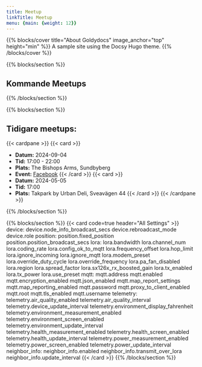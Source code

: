 ```yaml
---
title: Meetup
linkTitle: Meetup
menu: {main: {weight: 12}}
---
```


{{% blocks/cover title="About Goldydocs" image_anchor="top" height="min" %}}
A sample site using the Docsy Hugo theme.
{{% /blocks/cover %}}

{{% blocks/section  %}}
## Kommande Meetups

{{% /blocks/section %}}

{{% blocks/section  %}}
## Tidigare meetups:

{{< cardpane >}}
  {{< card >}}
* **Datum:** 2024-09-04
* **Tid:** 17:00 - 22:00
* **Plats:** The Bishops Arms, Sundbyberg
* **Event:** [Facebook](https://www.facebook.com/events/1183504712869737/)
  {{< /card >}}
  {{< card >}}
* **Datum:** 2024-05-05
* **Tid:** 17:00
* **Plats:** Takpark by Urban Deli, Sveavägen 44 
  {{< /card >}}
{{< /cardpane >}}

{{% /blocks/section %}}

{{% blocks/section %}}
{{< card code=true header="All Settings" >}}
device:
    device.node_info_broadcast_secs
    device.rebroadcast_mode
    device.role
position:
    position.fixed_position
    position.position_broadcast_secs
lora:
    lora.bandwidth
    lora.channel_num
    lora.coding_rate
    lora.config_ok_to_mqtt
    lora.frequency_offset
    lora.hop_limit
    lora.ignore_incoming
    lora.ignore_mqtt
    lora.modem_preset
    lora.override_duty_cycle
    lora.override_frequency
    lora.pa_fan_disabled
    lora.region
    lora.spread_factor
    lora.sx126x_rx_boosted_gain
    lora.tx_enabled
    lora.tx_power
    lora.use_preset
mqtt:
    mqtt.address
    mqtt.enabled
    mqtt.encryption_enabled
    mqtt.json_enabled
    mqtt.map_report_settings
    mqtt.map_reporting_enabled
    mqtt.password
    mqtt.proxy_to_client_enabled
    mqtt.root
    mqtt.tls_enabled
    mqtt.username
telemetry:
    telemetry.air_quality_enabled
    telemetry.air_quality_interval
    telemetry.device_update_interval
    telemetry.environment_display_fahrenheit
    telemetry.environment_measurement_enabled
    telemetry.environment_screen_enabled
    telemetry.environment_update_interval
    telemetry.health_measurement_enabled
    telemetry.health_screen_enabled
    telemetry.health_update_interval
    telemetry.power_measurement_enabled
    telemetry.power_screen_enabled
    telemetry.power_update_interval
neighbor_info:
    neighbor_info.enabled
    neighbor_info.transmit_over_lora
    neighbor_info.update_interval
{{< /card >}}
{{% /blocks/section %}}
